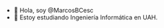 - 👋 Hola, soy @MarcosBCesc
- 🌱 Estoy estudiando Ingeniería Informática en UAH.

<!---
MarcosBCesc/MarcosBCesc is a ✨ special ✨ repository because its `README.md` (this file) appears on your GitHub profile.
You can click the Preview link to take a look at your changes.
--->
